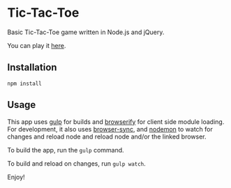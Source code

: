 # Tic-Tac-Toe

Basic Tic-Tac-Toe game written in Node.js and jQuery.

You can play it [here](https://ttt-jewsbury.herokuapp.com/).

## Installation

`npm install`

## Usage

This app uses [gulp](http://gulpjs.com/) for builds and [browserify](http://browserify.org/) for client side module loading. 
For development, it also uses [browser-sync](http://www.browsersync.io/), and [nodemon](http://nodemon.io/)
to watch for changes and reload node and reload node and/or the linked browser. 

To build the app, run the `gulp` command.

To build and reload on changes, run `gulp watch`.

Enjoy!
